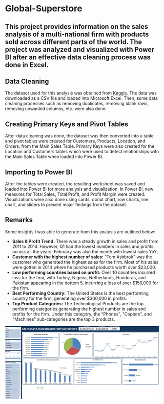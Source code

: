 # Global-Superstore
## This project provides information on the sales analysis of a multi-national firm with products sold across different parts of the world. The project was analyzed and visualized with Power BI after an effective data cleaning process was done in Excel.

##  Data Cleaning

The dataset used for this analysis was obtained from [Kaggle](https://www.kaggle.com/datasets/laibaanwer/superstore-sales-dataset). The data was downloaded as a CSV file and loaded into Microsoft Excel. Then, some data cleaning processes such as removing duplicates, removing blank rows, removing unwanted columns, etc. were also done.

## Creating Primary Keys and Pivot Tables

After data cleaning was done, the dataset was then converted into a table and pivot tables were created for Customers, Products, Location, and Orders; from the Main Sales Table. Primary Keys were also created for the Location and Customers tables which were used to detect relationships with the Main Sales Table when loaded into Power BI.

## Importing to Power BI

After the tables were created, the resulting worksheet was saved and loaded into Power BI for more analysis and visualization. In Power BI, new measures for Total Sales, Total Profit, and Profit Margin were created. Visualizations were also done using cards, donut chart, row charts, line chart, and slicers to present major findings from the dataset.

## Remarks

Some insights I was able to generate from this analysis are outlined below:

- **Sales & Profit Trend:** There was a steady growth in sales and profit from 2011 to 2014. However, Q1 had the lowest numbers in sales and profits across all the years. February was also the month with lowest sales YoY.
- **Customer with the highest number of sales:** "Tom Ashbrok" was the customer who generated the highest sales for the firm. Most of his sales were gotten in 2014 where he purchased products worth over $23,000.
- **Low performing countries based on profit:** Over 10 countries incurred loss for the firm, with Turkey, Nigeria, Netherlands, Honduras, and Pakistan appearing in the bottom 5, incurring a loss of over $150,000 for the firm.
- **Best Performing Country:** The United States is the best performing country for the firm, generating over $300,000 in profits.
- **Top Product Categories:** The Technological Products are the top performing categories generating the highest number in sales and profits for the firm. Under this category, the "Phones", "Copiers", and "Machines" sub-categories are the top 3 products.

![](https://github.com/Ernestug/US-store-Sales-Data/blob/main/US%20Sales%20Data%20Dashboard.png)


